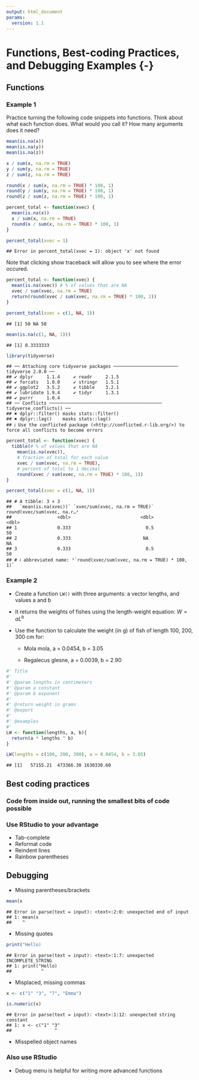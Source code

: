 ```yaml
---
output: html_document
params:
  version: 1.1
---
```


# Functions, Best-coding Practices, and Debugging Examples {-}

## Functions

### Example 1

Practice turning the following code snippets into functions. Think about what each function does. What would you call it? How many arguments does it need?


``` r
mean(is.na(x))
mean(is.na(y))
mean(is.na(z))

x / sum(x, na.rm = TRUE)
y / sum(y, na.rm = TRUE)
z / sum(z, na.rm = TRUE)

round(x / sum(x, na.rm = TRUE) * 100, 1)
round(y / sum(y, na.rm = TRUE) * 100, 1)
round(z / sum(z, na.rm = TRUE) * 100, 1)
```


``` r
percent_total <- function(xvec) {
  mean(is.na(x))
  x / sum(x, na.rm = TRUE)
  round(x / sum(x, na.rm = TRUE) * 100, 1)
}

percent_total(xvec = 1)
```

```
## Error in percent_total(xvec = 1): object 'x' not found
```

Note that clicking show traceback will allow you to see where the error occured.


``` r
percent_total <- function(xvec) {
  mean(is.na(xvec)) # % of values that are NA
  xvec / sum(xvec, na.rm = TRUE)
  return(round(xvec / sum(xvec, na.rm = TRUE) * 100, 1))
}

percent_total(xvec = c(1, NA, 1))
```

```
## [1] 50 NA 50
```

``` r
mean(is.na(c(1, NA, 1)))
```

```
## [1] 0.3333333
```


``` r
library(tidyverse)
```

```
## ── Attaching core tidyverse packages ──────────────────────── tidyverse 2.0.0 ──
## ✔ dplyr     1.1.4     ✔ readr     2.1.5
## ✔ forcats   1.0.0     ✔ stringr   1.5.1
## ✔ ggplot2   3.5.2     ✔ tibble    3.2.1
## ✔ lubridate 1.9.4     ✔ tidyr     1.3.1
## ✔ purrr     1.0.4     
## ── Conflicts ────────────────────────────────────────── tidyverse_conflicts() ──
## ✖ dplyr::filter() masks stats::filter()
## ✖ dplyr::lag()    masks stats::lag()
## ℹ Use the conflicted package (<http://conflicted.r-lib.org/>) to force all conflicts to become errors
```

``` r
percent_total <- function(xvec) {
  tibble(# % of values that are NA
    mean(is.na(xvec)),
    # fraction of total for each value
    xvec / sum(xvec, na.rm = TRUE),
    # percent of total to 1 decimal
    round(xvec / sum(xvec, na.rm = TRUE) * 100, 1))
}

percent_total(xvec = c(1, NA, 1))
```

```
## # A tibble: 3 × 3
##   `mean(is.na(xvec))` `xvec/sum(xvec, na.rm = TRUE)` round(xvec/sum(xvec, na.r…¹
##                 <dbl>                          <dbl>                       <dbl>
## 1               0.333                            0.5                          50
## 2               0.333                           NA                            NA
## 3               0.333                            0.5                          50
## # ℹ abbreviated name: ¹​`round(xvec/sum(xvec, na.rm = TRUE) * 100, 1)`
```


### Example 2

-   Create a function `LW()` with three arguments: a vector lengths, and values a and b

-   It returns the weights of fishes using the length-weight equation: $W = aL^b$

-   Use the function to calculate the weight (in g) of fish of length 100, 200, 300 cm for:

    -   Mola mola, a = 0.0454, b = 3.05

    -   Regalecus glesne, a = 0.0039, b = 2.90
    

``` r
#' Title
#'
#' @param lengths in centimeters
#' @param a constant
#' @param b exponent
#'
#' @return weight in grams
#' @export
#'
#' @examples
#' 
LW <- function(lengths, a, b){
  return(a * lengths ^ b)
}

LW(lengths = c(100, 200, 300), a = 0.0454, b = 3.05)
```

```
## [1]   57155.21  473366.30 1630330.60
```

    
## Best coding practices

### Code from inside out, running the smallest bits of code possible

### Use RStudio to your advantage

-   Tab-complete
-   Reformat code
-   Reindent lines
-   Rainbow parentheses


## Debugging

-   Missing parentheses/brackets


``` r
mean(x
```

```
## Error in parse(text = input): <text>:2:0: unexpected end of input
## 1: mean(x
##    ^
```

-   Missing quotes


``` r
print("Hello)
```

```
## Error in parse(text = input): <text>:1:7: unexpected INCOMPLETE_STRING
## 1: print("Hello)
##           ^
```

-   Misplaced, missing commas


``` r
x <- c("1" "3", "7", "Emma")

is.numeric(x)
```

```
## Error in parse(text = input): <text>:1:12: unexpected string constant
## 1: x <- c("1" "3"
##                ^
```

-   Misspelled object names




### Also use RStudio

-   Debug menu is helpful for writing more advanced functions




